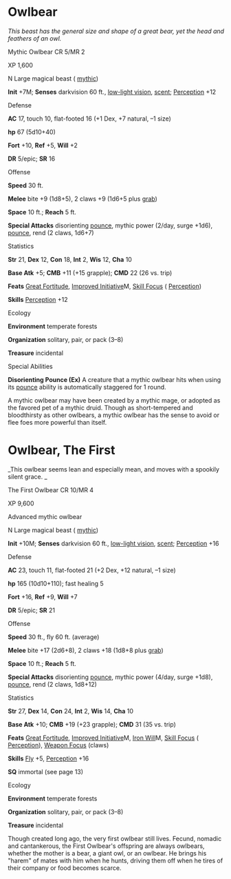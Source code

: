 # Owlbear

_This beast has the general size and shape of a great bear, yet the head and feathers of an owl._

Mythic Owlbear CR 5/MR 2

XP 1,600

N Large magical beast ( [mythic](/pathfinderRPG/prd/mythicAdventures/mythicMonsters.html#_mythic-subtype))

**Init** +7M; **Senses** darkvision 60 ft., [low-light vision](/pathfinderRPG/prd/monsters/universalMonsterRules.html#_low-light-vision), [scent](/pathfinderRPG/prd/monsters/universalMonsterRules.html#_scent); [Perception](/pathfinderRPG/prd/skills/perception.html#_perception) +12

Defense

**AC** 17, touch 10, flat-footed 16 (+1 Dex, +7 natural, –1 size)

**hp** 67 (5d10+40)

**Fort** +10, **Ref** +5, **Will** +2

**DR** 5/epic; **SR** 16

Offense

**Speed** 30 ft.

**Melee** bite +9 (1d8+5), 2 claws +9 (1d6+5 plus [grab](/pathfinderRPG/prd/monsters/universalMonsterRules.html#_grab))

**Space** 10 ft.; **Reach** 5 ft.

**Special Attacks** disorienting [pounce](/pathfinderRPG/prd/monsters/universalMonsterRules.html#_pounce), mythic power (2/day, surge +1d6), [pounce](/pathfinderRPG/prd/monsters/universalMonsterRules.html#_pounce), rend (2 claws, 1d6+7)

Statistics

**Str** 21, **Dex** 12, **Con** 18, **Int** 2, **Wis** 12, **Cha** 10

**Base Atk** +5; **CMB** +11 (+15 grapple); **CMD** 22 (26 vs. trip)

**Feats** [Great Fortitude](/pathfinderRPG/prd/feats.html#_great-fortitude), [Improved Initiative](/pathfinderRPG/prd/mythicAdventures/mythicFeats.html#_improved-initiative-mythic)M, [Skill Focus](/pathfinderRPG/prd/feats.html#_skill-focus) ( [Perception](/pathfinderRPG/prd/skills/perception.html#_perception))

**Skills** [Perception](/pathfinderRPG/prd/skills/perception.html#_perception) +12

Ecology

**Environment** temperate forests

**Organization** solitary, pair, or pack (3–8)

**Treasure** incidental

Special Abilities

**Disorienting Pounce (Ex)** A creature that a mythic owlbear hits when using its [pounce](/pathfinderRPG/prd/monsters/universalMonsterRules.html#_pounce) ability is automatically staggered for 1 round.

A mythic owlbear may have been created by a mythic mage, or adopted as the favored pet of a mythic druid. Though as short-tempered and bloodthirsty as other owlbears, a mythic owlbear has the sense to avoid or flee foes more powerful than itself.

# Owlbear, The First

_This owlbear seems lean and especially mean, and moves with a spookily silent grace. _

The First Owlbear CR 10/MR 4

XP 9,600

Advanced mythic owlbear

N Large magical beast ( [mythic](/pathfinderRPG/prd/mythicAdventures/mythicMonsters.html#_mythic-subtype))

**Init** +10M; **Senses** darkvision 60 ft., [low-light vision](/pathfinderRPG/prd/monsters/universalMonsterRules.html#_low-light-vision), [scent](/pathfinderRPG/prd/monsters/universalMonsterRules.html#_scent); [Perception](/pathfinderRPG/prd/skills/perception.html#_perception) +16

Defense

**AC** 23, touch 11, flat-footed 21 (+2 Dex, +12 natural, –1 size)

**hp** 165 (10d10+110); fast healing 5

**Fort** +16, **Ref** +9, **Will** +7

**DR** 5/epic; **SR** 21

Offense

**Speed** 30 ft., fly 60 ft. (average)

**Melee** bite +17 (2d6+8), 2 claws +18 (1d8+8 plus [grab](/pathfinderRPG/prd/monsters/universalMonsterRules.html#_grab))

**Space** 10 ft.; **Reach** 5 ft.

**Special Attacks** disorienting [pounce](/pathfinderRPG/prd/monsters/universalMonsterRules.html#_pounce), mythic power (4/day, surge +1d8), [pounce](/pathfinderRPG/prd/monsters/universalMonsterRules.html#_pounce), rend (2 claws, 1d8+12)

Statistics

**Str** 27, **Dex** 14, **Con** 24, **Int** 2, **Wis** 14, **Cha** 10

**Base Atk** +10; **CMB** +19 (+23 grapple); **CMD** 31 (35 vs. trip)

**Feats** [Great Fortitude](/pathfinderRPG/prd/feats.html#_great-fortitude), [Improved Initiative](/pathfinderRPG/prd/mythicAdventures/mythicFeats.html#_improved-initiative-mythic)M, [Iron Will](/pathfinderRPG/prd/mythicAdventures/mythicFeats.html#_iron-will-mythic)M, [Skill Focus](/pathfinderRPG/prd/feats.html#_skill-focus) ( [Perception](/pathfinderRPG/prd/skills/perception.html#_perception)), [Weapon Focus](/pathfinderRPG/prd/feats.html#_weapon-focus) (claws)

**Skills** [Fly](/pathfinderRPG/prd/skills/fly.html#_fly) +5, [Perception](/pathfinderRPG/prd/skills/perception.html#_perception) +16

**SQ** immortal (see page 13)

Ecology

**Environment** temperate forests

**Organization** solitary, pair, or pack (3–8)

**Treasure** incidental

Though created long ago, the very first owlbear still lives. Fecund, nomadic and cantankerous, the First Owlbear's offspring are always owlbears, whether the mother is a bear, a giant owl, or an owlbear. He brings his "harem" of mates with him when he hunts, driving them off when he tires of their company or food becomes scarce.

